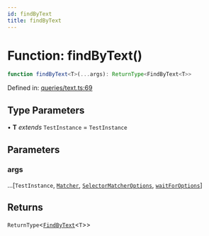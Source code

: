 ```yaml
---
id: findByText
title: findByText
---
```


<!-- DO NOT EDIT: this page is autogenerated from the type comments -->

# Function: findByText()

```ts
function findByText<T>(...args): ReturnType<FindByText<T>>
```

Defined in: [queries/text.ts:69](https://github.com/Romulad/cli-testing-library/blob/main/packages/cli-testing-library/src/queries/text.ts#L69)

## Type Parameters

• **T** *extends* `TestInstance` = `TestInstance`

## Parameters

### args

...\[`TestInstance`, [`Matcher`](../../../type-aliases/matcher.md), [`SelectorMatcherOptions`](../../../interfaces/selectormatcheroptions.md), [`waitForOptions`](../../../interfaces/waitforoptions.md)\]

## Returns

`ReturnType`\<[`FindByText`](../type-aliases/findbytext.md)\<`T`\>\>
